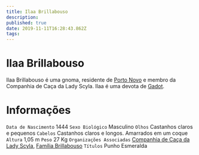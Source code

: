 ```yaml
---
title: Ilaa Brillabouso
description: 
published: true
date: 2019-11-11T16:28:43.862Z
tags: 
---
```


<!-- SUBTITLE: Visão geral sobre Ilaa Brillabouso -->

# Ilaa Brillabouso
Ilaa Brillabouso é uma gnoma, residente de [Porto Novo](/lugares/plano-material/drafeon/sudeste-de-drafeon/porto-novo#porto-novo) e membro da Companhia de Caça da Lady Scyla. Ilaa é uma devota de [Gadot](/divindades/panteao-das-treze-estrelas/gadot#gadot).

# Informações
`Data de Nascimento` 1444 
`Sexo Biológico` Masculino
`Olhos` Castanhos claros e pequenos
`Cabelos` Castanhos claros e longos. Amarrados em um coque
`Altura` 1,05 m
`Peso` 27 Kg
`Organizações Associadas` [Companhia de Caça da Lady Scyla](/faccoes/faccoes-independentes/companhia-de-caca-da-lady-scyla#companhia-de-caca-da-lady-scyla), [Família Brillabouso](/faccoes/faccoes-familiares/familia-brillabouso#familia-brillabouso)
`Títulos` Punho Esmeralda




